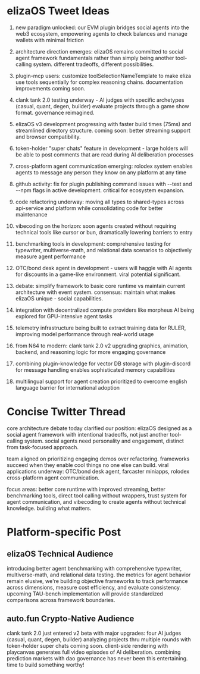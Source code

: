 # elizaOS Tweet Ideas

1. new paradigm unlocked: our EVM plugin bridges social agents into the web3 ecosystem, empowering agents to check balances and manage wallets with minimal friction

2. architecture direction emerges: elizaOS remains committed to social agent framework fundamentals rather than simply being another tool-calling system. different tradeoffs, different possibilities.

3. plugin-mcp users: customize toolSelectionNameTemplate to make eliza use tools sequentially for complex reasoning chains. documentation improvements coming soon.

4. clank tank 2.0 testing underway - AI judges with specific archetypes (casual, quant, degen, builder) evaluate projects through a game show format. governance reimagined.

5. elizaOS v3 development progressing with faster build times (75ms) and streamlined directory structure. coming soon: better streaming support and browser compatibility.

6. token-holder "super chats" feature in development - large holders will be able to post comments that are read during AI deliberation processes

7. cross-platform agent communication emerging: rolodex system enables agents to message any person they know on any platform at any time

8. github activity: fix for plugin publishing command issues with --test and --npm flags in active development. critical for ecosystem expansion.

9. code refactoring underway: moving all types to shared-types across api-service and platform while consolidating code for better maintenance

10. vibecoding on the horizon: soon agents created without requiring technical tools like cursor or bun, dramatically lowering barriers to entry

11. benchmarking tools in development: comprehensive testing for typewriter, multiverse-math, and relational data scenarios to objectively measure agent performance

12. OTC/bond desk agent in development - users will haggle with AI agents for discounts in a game-like environment. viral potential significant.

13. debate: simplify framework to basic core runtime vs maintain current architecture with event system. consensus: maintain what makes elizaOS unique - social capabilities.

14. integration with decentralized compute providers like morpheus AI being explored for GPU-intensive agent tasks

15. telemetry infrastructure being built to extract training data for RULER, improving model performance through real-world usage

16. from N64 to modern: clank tank 2.0 v2 upgrading graphics, animation, backend, and reasoning logic for more engaging governance

17. combining plugin-knowledge for vector DB storage with plugin-discord for message handling enables sophisticated memory capabilities

18. multilingual support for agent creation prioritized to overcome english language barrier for international adoption

# Concise Twitter Thread

core architecture debate today clarified our position: elizaOS designed as a social agent framework with intentional tradeoffs, not just another tool-calling system. social agents need personality and engagement, distinct from task-focused approach.

team aligned on prioritizing engaging demos over refactoring. frameworks succeed when they enable cool things no one else can build. viral applications underway: OTC/bond desk agent, farcaster miniapps, rolodex cross-platform agent communication.

focus areas: better core runtime with improved streaming, better benchmarking tools, direct tool calling without wrappers, trust system for agent communication, and vibecoding to create agents without technical knowledge. building what matters.

# Platform-specific Post

## elizaOS Technical Audience
introducing better agent benchmarking with comprehensive typewriter, multiverse-math, and relational data testing. the metrics for agent behavior remain elusive, we're building objective frameworks to track performance across dimensions, measure cost efficiency, and evaluate consistency. upcoming TAU-bench implementation will provide standardized comparisons across framework boundaries.

## auto.fun Crypto-Native Audience
clank tank 2.0 just entered v2 beta with major upgrades: four AI judges (casual, quant, degen, builder) analyzing projects thru multiple rounds with token-holder super chats coming soon. client-side rendering with playcanvas generates full video episodes of AI deliberation. combining prediction markets with dao governance has never been this entertaining. time to build something worthy!